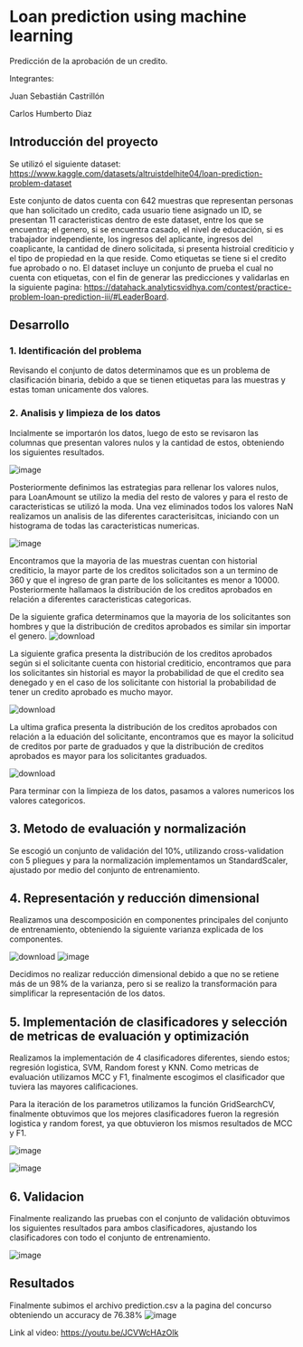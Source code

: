 # Loan prediction using machine learning
Predicción de la aprobación de un credito. 

Integrantes:

Juan Sebastián Castrillón

Carlos Humberto Diaz

## Introducción del proyecto

Se utilizó el siguiente dataset: https://www.kaggle.com/datasets/altruistdelhite04/loan-prediction-problem-dataset

Este conjunto de datos cuenta con 642 muestras que representan personas que han solicitado un credito, cada usuario tiene asignado un ID, se presentan 11 caracteristicas dentro de este dataset, entre los que se encuentra; el genero, si se encuentra casado, el nivel de educación, si es trabajador independiente, los ingresos del aplicante, ingresos del coaplicante, la cantidad de dinero solicitada, si presenta histroial crediticio y el tipo de propiedad en la que reside. Como etiquetas se tiene si el credito fue aprobado o no. El dataset incluye un conjunto de prueba el cual no cuenta con etiquetas, con el fin de generar las predicciones y validarlas en la siguiente pagina: https://datahack.analyticsvidhya.com/contest/practice-problem-loan-prediction-iii/#LeaderBoard.

## Desarrollo

### 1. Identificación del problema

Revisando el conjunto de datos determinamos que es un problema de clasificación binaria, debido a que se tienen etiquetas para las muestras y estas toman unicamente dos valores.

### 2. Analisis y limpieza de los datos

Incialmente se importarón los datos, luego de esto se revisaron las columnas que presentan valores nulos y la cantidad de estos, obteniendo los siguientes resultados.

![image](https://user-images.githubusercontent.com/106851565/171973897-87b40b09-c1ee-4162-be59-6c06c6c98f4d.png)

Posteriormente definimos las estrategias para rellenar los valores nulos, para LoanAmount se utilizo la media del resto de valores y para el resto de caracteristicas se utilizó la moda. Una vez eliminados todos los valores NaN realizamos un analisis de las diferentes caracterisitcas, iniciando con un histograma de todas las caracteristicas numericas.

![image](https://user-images.githubusercontent.com/106851565/171975189-a84740c0-b69d-4f77-bb08-2414ed3ea478.png)

Encontramos que la mayoria de las muestras cuentan con historial crediticio, la mayor parte de los creditos solicitados son a un termino de 360 y que el ingreso de gran parte de los solicitantes es menor a 10000. Posteriormente hallamaos la distribución de los creditos aprobados en relación a diferentes caracteristicas categoricas.

De la siguiente grafica determinamos que la mayoria de los solicitantes son hombres y que la distribución de creditos aprobados es similar sin importar el genero.
![download](https://user-images.githubusercontent.com/106851565/171975345-cbbda6d6-66e2-4308-8005-83382d8d56af.png)

La siguiente grafica presenta la distribución de los creditos aprobados según si el solicitante cuenta con historial crediticio, encontramos que para los solicitantes sin historial es mayor la probabilidad de que el credito sea denegado y en el caso de los solicitante con historial la probabilidad de tener un credito aprobado es mucho mayor.

![download](https://user-images.githubusercontent.com/106851565/171975339-a632097a-50f9-4d2a-8a47-83a0018b1be8.png)

La ultima grafica presenta la distribución de los creditos aprobados con relación a la eduación del solicitante, encontramos que es mayor la solicitud de creditos por parte de graduados y que la distribución de creditos aprobados es mayor para los solicitantes graduados.

![download](https://user-images.githubusercontent.com/106851565/171975537-49bff492-34ac-47d9-a97e-75440c2c60b8.png)

Para terminar con la limpieza de los datos, pasamos a valores numericos los valores categoricos.

## 3. Metodo de evaluación y normalización

Se escogió un conjunto de validación del 10%, utilizando cross-validation con 5 pliegues y para la normalización implementamos un StandardScaler, ajustado por medio del conjunto de entrenamiento.

## 4. Representación y reducción dimensional
Realizamos una descomposición en componentes principales del conjunto de entrenamiento, obteniendo la siguiente varianza explicada de los componentes.

![download](https://user-images.githubusercontent.com/106851565/171976705-ac35e306-34d0-4b9b-8b96-bfb836f99467.png)
![image](https://user-images.githubusercontent.com/106851565/171976846-8b9d8c5f-7a07-4ce0-8306-57d7623774c5.png)

Decidimos no realizar reducción dimensional debido a que no se retiene más de un 98% de la varianza, pero si se realizo la transformación para simplificar la representación de los datos. 

## 5. Implementación de clasificadores y selección de metricas de evaluación y optimización

Realizamos la implementación de 4 clasificadores diferentes, siendo estos; regresión logistica, SVM, Random forest y KNN. Como metricas de evaluación utilizamos MCC y F1, finalmente escogimos el clasificador que tuviera las mayores calificaciones.

Para la iteración de los parametros utilizamos la función GridSearchCV, finalmente obtuvimos que los mejores clasificadores fueron la regresión logistica y random forest, ya que obtuvieron los mismos resultados de MCC y F1.

![image](https://user-images.githubusercontent.com/106851565/171978975-c699ca05-5a5e-45b5-b61e-69690c2e8355.png)

![image](https://user-images.githubusercontent.com/106851565/171979154-1b3d2c4e-0a6b-476d-8b8b-161b018ca2fb.png)

## 6. Validacion

Finalmente realizando las pruebas con el conjunto de validación obtuvimos los siguientes resultados para ambos clasificadores, ajustando los clasificadores con todo el conjunto de entrenamiento.

![image](https://user-images.githubusercontent.com/106851565/171980534-9c2dea96-3fee-4749-b929-9e6a17da96da.png)

## Resultados
Finalmente subimos el archivo prediction.csv a la pagina del concurso obteniendo un accuracy de 76.38%
![image](https://user-images.githubusercontent.com/106851565/171984333-b7feb55e-5fa5-40ce-85aa-a98f3b0a00ae.png)

Link al video: https://youtu.be/JCVWcHAzOlk
